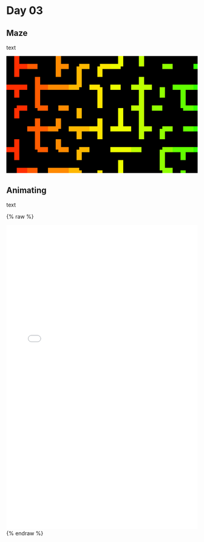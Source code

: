 # Day 03

## Maze

text

![Maze Idea](content/day03/lab.png)

## Animating

text

{% raw %}
<iframe src="content/day03/01/embed.html" width="100%" height="800" frameborder="no"></iframe>
{% endraw %}



